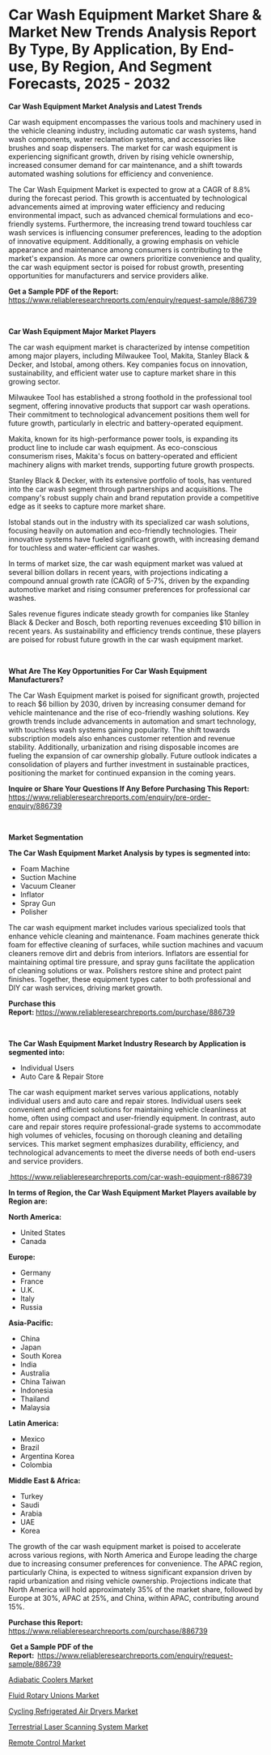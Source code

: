 <p><h1>Car Wash Equipment Market Share & Market New Trends Analysis Report By Type, By Application, By End-use, By Region, And Segment Forecasts, 2025 - 2032</h1></p><p><strong>Car Wash Equipment Market Analysis and Latest Trends</strong></p>
<p><p>Car wash equipment encompasses the various tools and machinery used in the vehicle cleaning industry, including automatic car wash systems, hand wash components, water reclamation systems, and accessories like brushes and soap dispensers. The market for car wash equipment is experiencing significant growth, driven by rising vehicle ownership, increased consumer demand for car maintenance, and a shift towards automated washing solutions for efficiency and convenience.</p><p>The Car Wash Equipment Market is expected to grow at a CAGR of 8.8% during the forecast period. This growth is accentuated by technological advancements aimed at improving water efficiency and reducing environmental impact, such as advanced chemical formulations and eco-friendly systems. Furthermore, the increasing trend toward touchless car wash services is influencing consumer preferences, leading to the adoption of innovative equipment. Additionally, a growing emphasis on vehicle appearance and maintenance among consumers is contributing to the market's expansion. As more car owners prioritize convenience and quality, the car wash equipment sector is poised for robust growth, presenting opportunities for manufacturers and service providers alike.</p></p>
<p><strong>Get a Sample PDF of the Report:&nbsp;</strong> <a href="https://www.reliableresearchreports.com/enquiry/request-sample/886739?utm_campaign=83&utm_medium=2&utm_source=Github&utm_content=ia&utm_term=08042025&utm_id=car-wash-equipment">https://www.reliableresearchreports.com/enquiry/request-sample/886739</a></p>
<p>&nbsp;</p>
<p><strong>Car Wash Equipment Major Market Players</strong></p>
<p><p>The car wash equipment market is characterized by intense competition among major players, including Milwaukee Tool, Makita, Stanley Black & Decker, and Istobal, among others. Key companies focus on innovation, sustainability, and efficient water use to capture market share in this growing sector.</p><p>Milwaukee Tool has established a strong foothold in the professional tool segment, offering innovative products that support car wash operations. Their commitment to technological advancement positions them well for future growth, particularly in electric and battery-operated equipment.</p><p>Makita, known for its high-performance power tools, is expanding its product line to include car wash equipment. As eco-conscious consumerism rises, Makita's focus on battery-operated and efficient machinery aligns with market trends, supporting future growth prospects.</p><p>Stanley Black & Decker, with its extensive portfolio of tools, has ventured into the car wash segment through partnerships and acquisitions. The company's robust supply chain and brand reputation provide a competitive edge as it seeks to capture more market share.</p><p>Istobal stands out in the industry with its specialized car wash solutions, focusing heavily on automation and eco-friendly technologies. Their innovative systems have fueled significant growth, with increasing demand for touchless and water-efficient car washes.</p><p>In terms of market size, the car wash equipment market was valued at several billion dollars in recent years, with projections indicating a compound annual growth rate (CAGR) of 5-7%, driven by the expanding automotive market and rising consumer preferences for professional car washes.</p><p>Sales revenue figures indicate steady growth for companies like Stanley Black & Decker and Bosch, both reporting revenues exceeding $10 billion in recent years. As sustainability and efficiency trends continue, these players are poised for robust future growth in the car wash equipment market.</p></p>
<p>&nbsp;</p>
<p><strong>What Are The Key Opportunities For Car Wash Equipment Manufacturers?</strong></p>
<p><p>The Car Wash Equipment market is poised for significant growth, projected to reach $6 billion by 2030, driven by increasing consumer demand for vehicle maintenance and the rise of eco-friendly washing solutions. Key growth trends include advancements in automation and smart technology, with touchless wash systems gaining popularity. The shift towards subscription models also enhances customer retention and revenue stability. Additionally, urbanization and rising disposable incomes are fueling the expansion of car ownership globally. Future outlook indicates a consolidation of players and further investment in sustainable practices, positioning the market for continued expansion in the coming years.</p></p>
<p><strong>Inquire or Share Your Questions If Any Before Purchasing This Report:</strong> <a href="https://www.reliableresearchreports.com/enquiry/pre-order-enquiry/886739?utm_campaign=83&utm_medium=2&utm_source=Github&utm_content=ia&utm_term=08042025&utm_id=car-wash-equipment">https://www.reliableresearchreports.com/enquiry/pre-order-enquiry/886739</a></p>
<p>&nbsp;</p>
<p><strong>Market Segmentation</strong></p>
<p><strong>The Car Wash Equipment Market Analysis by types is segmented into:</strong></p>
<p><ul><li>Foam Machine</li><li>Suction Machine</li><li>Vacuum Cleaner</li><li>Inflator</li><li>Spray Gun</li><li>Polisher</li></ul></p>
<p><p>The car wash equipment market includes various specialized tools that enhance vehicle cleaning and maintenance. Foam machines generate thick foam for effective cleaning of surfaces, while suction machines and vacuum cleaners remove dirt and debris from interiors. Inflators are essential for maintaining optimal tire pressure, and spray guns facilitate the application of cleaning solutions or wax. Polishers restore shine and protect paint finishes. Together, these equipment types cater to both professional and DIY car wash services, driving market growth.</p></p>
<p><strong>Purchase this Report:&nbsp;</strong><a href="https://www.reliableresearchreports.com/purchase/886739?utm_campaign=83&utm_medium=2&utm_source=Github&utm_content=ia&utm_term=08042025&utm_id=car-wash-equipment">https://www.reliableresearchreports.com/purchase/886739</a></p>
<p>&nbsp;</p>
<p><strong>The Car Wash Equipment Market Industry Research by Application is segmented into:</strong></p>
<p><ul><li>Individual Users</li><li>Auto Care & Repair Store</li></ul></p>
<p><p>The car wash equipment market serves various applications, notably individual users and auto care and repair stores. Individual users seek convenient and efficient solutions for maintaining vehicle cleanliness at home, often using compact and user-friendly equipment. In contrast, auto care and repair stores require professional-grade systems to accommodate high volumes of vehicles, focusing on thorough cleaning and detailing services. This market segment emphasizes durability, efficiency, and technological advancements to meet the diverse needs of both end-users and service providers.</p></p>
<p><a href="https://www.reliableresearchreports.com/car-wash-equipment-r886739?utm_campaign=83&utm_medium=2&utm_source=Github&utm_content=ia&utm_term=08042025&utm_id=car-wash-equipment">&nbsp;https://www.reliableresearchreports.com/car-wash-equipment-r886739</a></p>
<p><strong>In terms of Region, the Car Wash Equipment Market Players available by Region are:</strong></p>
<p>
    <p> <strong> North America: </strong>
        <ul>
            <li>United States</li>
            <li>Canada</li>
        </ul>
        </p> 
    <p> <strong> Europe: </strong>
        <ul>
            <li>Germany</li>
            <li>France</li>
            <li>U.K.</li>
            <li>Italy</li>
            <li>Russia</li>
        </ul>
        </p> 
    <p> <strong> Asia-Pacific: </strong>
        <ul>
            <li>China</li>
            <li>Japan</li>
            <li>South Korea</li>
            <li>India</li>
            <li>Australia</li>
            <li>China Taiwan</li>
            <li>Indonesia</li>
            <li>Thailand</li>
            <li>Malaysia</li>
        </ul>
        </p> 
    <p> <strong> Latin America: </strong>
        <ul>
            <li>Mexico</li>
            <li>Brazil</li>
            <li>Argentina Korea</li>
            <li>Colombia</li>
        </ul>
        </p> 
    <p> <strong> Middle East & Africa: </strong>
        <ul>
            <li>Turkey</li>
            <li>Saudi</li>
            <li>Arabia</li>
            <li>UAE</li>
            <li>Korea</li>
        </ul>
    </p>
    </p>
<p><p>The growth of the car wash equipment market is poised to accelerate across various regions, with North America and Europe leading the charge due to increasing consumer preferences for convenience. The APAC region, particularly China, is expected to witness significant expansion driven by rapid urbanization and rising vehicle ownership. Projections indicate that North America will hold approximately 35% of the market share, followed by Europe at 30%, APAC at 25%, and China, within APAC, contributing around 15%.</p></p>
<p><strong>Purchase this Report: </strong><a href="https://www.reliableresearchreports.com/purchase/886739?utm_campaign=83&utm_medium=2&utm_source=Github&utm_content=ia&utm_term=08042025&utm_id=car-wash-equipment">https://www.reliableresearchreports.com/purchase/886739</a></p>
<p>&nbsp;<strong>Get a Sample PDF of the Report:&nbsp;&nbsp;</strong><a href="https://www.reliableresearchreports.com/enquiry/request-sample/886739?utm_campaign=83&utm_medium=2&utm_source=Github&utm_content=ia&utm_term=08042025&utm_id=car-wash-equipment">https://www.reliableresearchreports.com/enquiry/request-sample/886739</a></p>
<p><strong></strong></p>
<p><p><a href="https://github.com/oslieselotte2192/Market-Research-Report-List-1/blob/main/adiabatic-coolers-market.md?utm_campaign=83&utm_medium=2&utm_source=Github&utm_content=ia&utm_term=08042025&utm_id=car-wash-equipment">Adiabatic Coolers Market</a></p><p><a href="https://github.com/mharielmesa/Market-Research-Report-List-5/blob/main/fluid-rotary-unions-market.md?utm_campaign=83&utm_medium=2&utm_source=Github&utm_content=ia&utm_term=08042025&utm_id=car-wash-equipment">Fluid Rotary Unions Market</a></p><p><a href="https://github.com/tona7vba/Market-Research-Report-List-1/blob/main/cycling-refrigerated-air-dryers-market.md?utm_campaign=83&utm_medium=2&utm_source=Github&utm_content=ia&utm_term=08042025&utm_id=car-wash-equipment">Cycling Refrigerated Air Dryers Market</a></p><p><a href="https://github.com/dringals/Market-Research-Report-List-7/blob/main/terrestrial-laser-scanning-system-market.md?utm_campaign=83&utm_medium=2&utm_source=Github&utm_content=ia&utm_term=08042025&utm_id=car-wash-equipment">Terrestrial Laser Scanning System Market</a></p><p><a href="https://github.com/tambraunrue691969/Market-Research-Report-List-1/blob/main/remote-control-market.md?utm_campaign=83&utm_medium=2&utm_source=Github&utm_content=ia&utm_term=08042025&utm_id=car-wash-equipment">Remote Control Market</a></p></p>